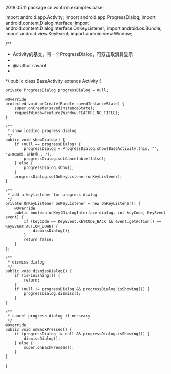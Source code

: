 2018.05.11
package cn.winfirm.examples.base;

import android.app.Activity;
import android.app.ProgressDialog;
import android.content.DialogInterface;
import android.content.DialogInterface.OnKeyListener;
import android.os.Bundle;
import android.view.KeyEvent;
import android.view.Window;

/**
 * Activity的基类，带一个ProgressDialog，可双击取消其显示
 * 
 * @author savant
 * 
 */
public class BaseActivity extends Activity {

    private ProgressDialog progressDialog = null;

    @Override
    protected void onCreate(Bundle savedInstanceState) {
        super.onCreate(savedInstanceState);
        requestWindowFeature(Window.FEATURE_NO_TITLE);
    }

    /**
     * show loading progress dialog
     */
    public void showDialog() {
        if (null == progressDialog) {
            progressDialog = ProgressDialog.show(BaseActivity.this, "", "正在加载，请稍候...");
            progressDialog.setCancelable(false);
        } else {
            progressDialog.show();
        }
        progressDialog.setOnKeyListener(onKeyListener);
    }

    /**
     * add a keylistener for progress dialog
     */
    private OnKeyListener onKeyListener = new OnKeyListener() {
        @Override
        public boolean onKey(DialogInterface dialog, int keyCode, KeyEvent event) {
            if (keyCode == KeyEvent.KEYCODE_BACK && event.getAction() == KeyEvent.ACTION_DOWN) {
                dismissDialog();
            }
            return false;
        }
    };

    /**
     * dismiss dialog
     */
    public void dismissDialog() {
        if (isFinishing()) {
            return;
        }
        if (null != progressDialog && progressDialog.isShowing()) {
            progressDialog.dismiss();
        }
    }

    /**
     * cancel progress dialog if nesseary
     */
    @Override
    public void onBackPressed() {
        if (progressDialog != null && progressDialog.isShowing()) {
            dismissDialog();
        } else {
            super.onBackPressed();
        }
    }
} 
